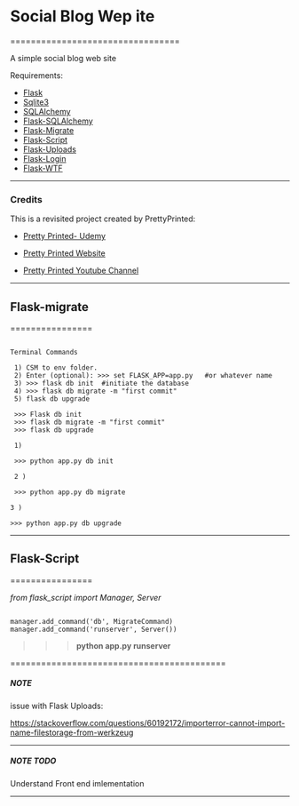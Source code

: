 # Social Blog Wep ite
=================================

A simple social blog web site



Requirements:

- [Flask](https://flask.palletsprojects.com/en/1.1.x/)
- [Sqlite3](https://www.sqlite.org/index.html)
- [SQLAlchemy](https://www.sqlalchemy.org/)
- [Flask-SQLAlchemy](https://flask-sqlalchemy.palletsprojects.com/en/2.x/)
- [Flask-Migrate](https://flask-migrate.readthedocs.io/en/latest/)
- [Flask-Script](https://flask-script.readthedocs.io/en/latest/)
- [Flask-Uploads](https://pythonhosted.org/Flask-Uploads/)
- [Flask-Login](https://flask-login.readthedocs.io/en/latest/)
- [Flask-WTF](https://flask-wtf.readthedocs.io/en/stable/)

--------------------------------------------------------------------------------------------


### Credits

This is a revisited project created by PrettyPrinted:

- [Pretty Printed- Udemy](https://www.udemy.com/course/the-ultimate-flask-course/)

- [Pretty Printed Website](https://prettyprinted.com/)

- [Pretty Printed Youtube Channel](https://www.youtube.com/channel/UC-QDfvrRIDB6F0bIO4I4HkQ)

--------------------------------------------------------------------------------------------


## Flask-migrate
================

```

Terminal Commands

 1) CSM to env folder.
 2) Enter (optional): >>> set FLASK_APP=app.py   #or whatever name 
 3) >>> flask db init  #initiate the database
 4) >>> flask db migrate -m "first commit"
 5) flask db upgrade

 >>> Flask db init
 >>> flask db migrate -m "first commit"
 >>> flask db upgrade

 1)  

 >>> python app.py db init

 2 ) 

 >>> python app.py db migrate

3 ) 

>>> python app.py db upgrade

```


--------------------------------------------------------------------------------------------


## Flask-Script
================

*from flask_script import Manager, Server*

```

manager.add_command('db', MigrateCommand)
manager.add_command('runserver', Server())

```

>>> **python app.py runserver**

==========================================

##### NOTE

issue with Flask Uploads:

https://stackoverflow.com/questions/60192172/importerror-cannot-import-name-filestorage-from-werkzeug

--------------------------------------------------------------------------------------------

##### NOTE TODO

Understand Front end imlementation



--------------------------------------------------------------------------------------------



